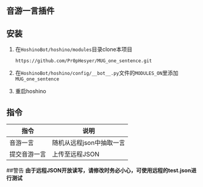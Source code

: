 ## 音游一言插件

## 安装

1. 在`HoshinoBot/hoshino/modules`目录clone本项目 
   
   ```
   https://github.com/Pr0pHesyer/MUG_one_sentence.git
   ```
2. 在`HoshinoBot/hoshino/config/__bot__.py`文件的`MODULES_ON`里添加`MUG_one_sentence`
3. 重启hoshino

## 指令

| 指令               | 说明                  |
| ---------------- | ------------------- |
| 音游一言 | 随机从远程json中抽取一言 |
| 提交音游一言 | 上传至远程JSON |

##警告
__由于远程JSON开放读写，请修改时务必小心，可使用远程的test.json进行测试__
